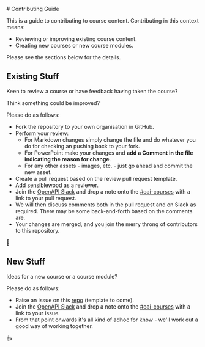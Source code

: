 # Contributing Guide

This is a guide to contributing to course content. Contributing in this context means:

- Reviewing or improving existing course content.
- Creating new courses or new course modules.

Please see the sections below for the details.

## Existing Stuff

Keen to review a course or have feedback having taken the course?

Think something could be improved?

Please do as follows:

- Fork the repository to your own organisation in GitHub.
- Perform your review:
  - For Markdown changes simply change the file and do whatever you do for checking an pushing back to your fork.
  - For PowerPoint make your changes and **add a Comment in the file indicating the reason for change**.
  - For any other assets - images, etc. - just go ahead and commit the new asset.
- Create a pull request based on the review pull request template.
- Add [sensiblewood](https://github.com/SensibleWood) as a reviewer.
- Join the [OpenAPI Slack](https://open-api.slack.com) and drop a note onto the [#oai-courses](https://open-api.slack.com/archives/C06E9B1S879) with a link to your pull request.
- We will then discuss comments both in the pull request and on Slack as required. There may be some back-and-forth based on the comments are.
- Your changes are merged, and you join the merry throng of contributors to this repository.

:carousel_horse:

## New Stuff

Ideas for a new course or a course module?

Please do as follows:

- Raise an issue on this [repo](https://github.com/OAI/OAI-Courses/issues) (template to come).
- Join the [OpenAPI Slack](https://open-api.slack.com) and drop a note onto the [#oai-courses](https://open-api.slack.com/archives/C06E9B1S879) with a link to your issue.
- From that point onwards it's all kind of adhoc for know - we'll work out a good way of working together.

:thumbsup:
